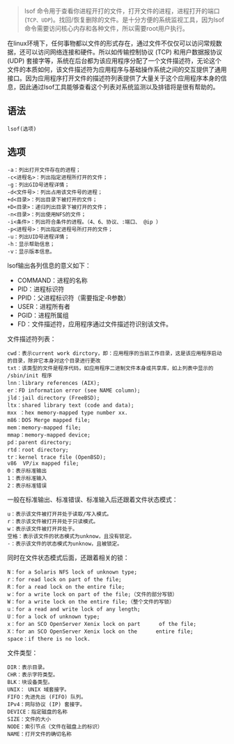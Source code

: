 > lsof 命令用于查看你进程开打的文件，打开文件的进程，进程打开的端口(`TCP、UDP`)。找回/恢复删除的文件。是十分方便的系统监视工具，因为lsof命令需要访问核心内存和各种文件，所以需要root用户执行。

在linux环境下，任何事物都以文件的形式存在，通过文件不仅仅可以访问常规数据，还可以访问网络连接和硬件。所以如传输控制协议 (TCP) 和用户数据报协议 (UDP) 套接字等，系统在后台都为该应用程序分配了一个文件描述符，无论这个文件的本质如何，该文件描述符为应用程序与基础操作系统之间的交互提供了通用接口。因为应用程序打开文件的描述符列表提供了大量关于这个应用程序本身的信息，因此通过lsof工具能够查看这个列表对系统监测以及排错将是很有帮助的。


语法
---
    lsof(选项)
选项
----
    -a：列出打开文件存在的进程；
    -c<进程名>：列出指定进程所打开的文件；
    -g：列出GID号进程详情；
    -d<文件号>：列出占用该文件号的进程；
    +d<目录>：列出目录下被打开的文件；
    +D<目录>：递归列出目录下被打开的文件；
    -n<目录>：列出使用NFS的文件；
    -i<条件>：列出符合条件的进程。（4、6、协议、:端口、 @ip ）
    -p<进程号>：列出指定进程号所打开的文件；
    -u：列出UID号进程详情；
    -h：显示帮助信息；
    -v：显示版本信息。


lsof输出各列信息的意义如下：

- COMMAND：进程的名称
- PID：进程标识符
- PPID：父进程标识符（需要指定-R参数）
- USER：进程所有者
- PGID：进程所属组
- FD：文件描述符，应用程序通过文件描述符识别该文件。

文件描述符列表：

    cwd：表示current work dirctory，即：应用程序的当前工作目录，这是该应用程序启动的目录，除非它本身对这个目录进行更改
    txt：该类型的文件是程序代码，如应用程序二进制文件本身或共享库，如上列表中显示的 /sbin/init 程序
    lnn：library references (AIX);
    er：FD information error (see NAME column);
    jld：jail directory (FreeBSD);
    ltx：shared library text (code and data);
    mxx ：hex memory-mapped type number xx.
    m86：DOS Merge mapped file;
    mem：memory-mapped file;
    mmap：memory-mapped device;
    pd：parent directory;
    rtd：root directory;
    tr：kernel trace file (OpenBSD);
    v86  VP/ix mapped file;
    0：表示标准输出
    1：表示标准输入
    2：表示标准错误
    
一般在标准输出、标准错误、标准输入后还跟着文件状态模式：

    u：表示该文件被打开并处于读取/写入模式。
    r：表示该文件被打开并处于只读模式。
    w：表示该文件被打开并处于。
    空格：表示该文件的状态模式为unknow，且没有锁定。
    -：表示该文件的状态模式为unknow，且被锁定。

同时在文件状态模式后面，还跟着相关的锁：

    N：for a Solaris NFS lock of unknown type;
    r：for read lock on part of the file;
    R：for a read lock on the entire file;
    w：for a write lock on part of the file;（文件的部分写锁）
    W：for a write lock on the entire file;（整个文件的写锁）
    u：for a read and write lock of any length;
    U：for a lock of unknown type;
    x：for an SCO OpenServer Xenix lock on part      of the file;
    X：for an SCO OpenServer Xenix lock on the      entire file;
    space：if there is no lock.
    
文件类型：

    DIR：表示目录。
    CHR：表示字符类型。
    BLK：块设备类型。
    UNIX： UNIX 域套接字。
    FIFO：先进先出 (FIFO) 队列。
    IPv4：网际协议 (IP) 套接字。
    DEVICE：指定磁盘的名称
    SIZE：文件的大小
    NODE：索引节点（文件在磁盘上的标识）
    NAME：打开文件的确切名称
